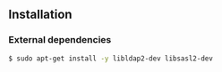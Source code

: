## Installation

### External dependencies

```bash
$ sudo apt-get install -y libldap2-dev libsasl2-dev
```
